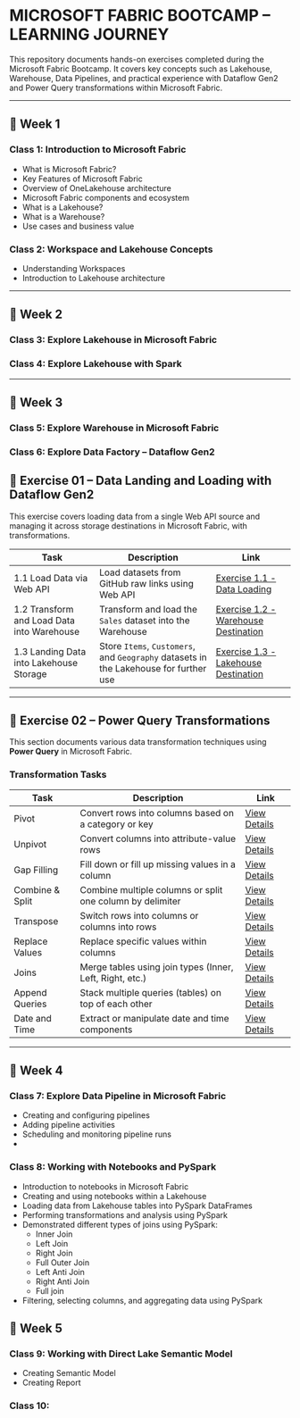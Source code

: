 # MICROSOFT FABRIC BOOTCAMP – LEARNING JOURNEY

This repository documents hands-on exercises completed during the Microsoft Fabric Bootcamp. It covers key concepts such as Lakehouse, Warehouse, Data Pipelines, and practical experience with Dataflow Gen2 and Power Query transformations within Microsoft Fabric.

---

## 📅 Week 1

### Class 1: Introduction to Microsoft Fabric
- What is Microsoft Fabric?
- Key Features of Microsoft Fabric
- Overview of OneLakehouse architecture
- Microsoft Fabric components and ecosystem
- What is a Lakehouse?
- What is a Warehouse?
- Use cases and business value

### Class 2: Workspace and Lakehouse Concepts
- Understanding Workspaces
- Introduction to Lakehouse architecture

---

## 📅 Week 2

### Class 3: Explore Lakehouse in Microsoft Fabric  
### Class 4: Explore Lakehouse with Spark

---

## 📅 Week 3

### Class 5: Explore Warehouse in Microsoft Fabric  

### Class 6: Explore Data Factory – Dataflow Gen2

## 🧪 Exercise 01 – Data Landing and Loading with Dataflow Gen2

This exercise covers loading data from a single Web API source and managing it across storage destinations in Microsoft Fabric, with transformations.

| Task                                      | Description                                               | Link                                                       |
|-------------------------------------------|-----------------------------------------------------------|------------------------------------------------------------|
| 1.1 Load Data via Web API                   | Load datasets from GitHub raw links using Web API         | [Exercise 1.1 - Data Loading](https://github.com/Tungana-Bhavya/MICROSOFT_FABRIC_BOOTCAMP/tree/main/DATAFLOWGEN2/WEBAPI_DATAFLOW/DATA_LOADING)             |
| 1.2 Transform and Load Data into Warehouse  | Transform and load the `Sales` dataset into the Warehouse | [Exercise 1.2 - Warehouse Destination](https://github.com/Tungana-Bhavya/MICROSOFT_FABRIC_BOOTCAMP/tree/main/DATAFLOWGEN2/WEBAPI_DATAFLOW/WAREHOUSE_DESTINATION)   |
| 1.3 Landing Data into Lakehouse Storage     | Store `Items`, `Customers`, and `Geography` datasets in the Lakehouse for further use | [Exercise 1.3 - Lakehouse Destination](https://github.com/Tungana-Bhavya/MICROSOFT_FABRIC_BOOTCAMP/tree/main/DATAFLOWGEN2/WEBAPI_DATAFLOW/LAKEHOUSE_DESTINATION) |
---

## 🧪 Exercise 02 – Power Query Transformations

This section documents various data transformation techniques using **Power Query** in Microsoft Fabric.

### Transformation Tasks

| Task               | Description                                                   | Link               |
|--------------------|---------------------------------------------------------------|--------------------|
| Pivot              | Convert rows into columns based on a category or key          | [View Details](https://github.com/Tungana-Bhavya/MICROSOFT_FABRIC_BOOTCAMP/tree/main/DATAFLOWGEN2/POWER_QUERY_EXERCISE/PIVOT)   |
| Unpivot            | Convert columns into attribute-value rows                     | [View Details](https://github.com/Tungana-Bhavya/MICROSOFT_FABRIC_BOOTCAMP/tree/main/DATAFLOWGEN2/POWER_QUERY_EXERCISE/UNPIVOT)   |
| Gap Filling        | Fill down or fill up missing values in a column               | [View Details]()   |
| Combine & Split    | Combine multiple columns or split one column by delimiter     | [View Details]()   |
| Transpose          | Switch rows into columns or columns into rows                 | [View Details]()   |
| Replace Values     | Replace specific values within columns                        | [View Details]()   |
| Joins              | Merge tables using join types (Inner, Left, Right, etc.)      | [View Details]()   |
| Append Queries     | Stack multiple queries (tables) on top of each other          | [View Details]()   |
| Date and Time      | Extract or manipulate date and time components                | [View Details]()   |

---

## 📅 Week 4

### Class 7: Explore Data Pipeline in Microsoft Fabric  
- Creating and configuring pipelines  
- Adding pipeline activities
- Scheduling and monitoring pipeline runs
- 
### Class 8: Working with Notebooks and PySpark  
- Introduction to notebooks in Microsoft Fabric  
- Creating and using notebooks within a Lakehouse  
- Loading data from Lakehouse tables into PySpark DataFrames  
- Performing transformations and analysis using PySpark  
- Demonstrated different types of joins using PySpark:
  - Inner Join  
  - Left Join  
  - Right Join  
  - Full Outer Join
  - Left Anti Join
  - Right Anti Join
  - Full join
- Filtering, selecting columns, and aggregating data using PySpark

## 📅 Week 5

### Class 9: Working with Direct Lake Semantic Model
- Creating Semantic Model
- Creating Report
  
### Class 10: 
